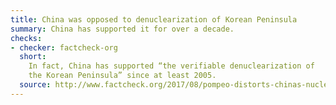 ```yaml
---
title: China was opposed to denuclearization of Korean Peninsula
summary: China has supported it for over a decade.
checks:
- checker: factcheck-org
  short:
    In fact, China has supported “the verifiable denuclearization of
    the Korean Peninsula” since at least 2005.
  source: http://www.factcheck.org/2017/08/pompeo-distorts-chinas-nuclear-policy/
---
```

